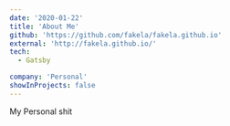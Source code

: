 ```yaml
---
date: '2020-01-22'
title: 'About Me'
github: 'https://github.com/fakela/fakela.github.io'
external: 'http://fakela.github.io/'
tech:
  - Gatsby

company: 'Personal'
showInProjects: false
---
```


My Personal shit
